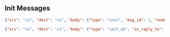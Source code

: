 
## Init Messages

```json
{"src": "c1", "dest": "n1", "body": {"type": "init", "msg_id": 1, "node_id": "n3", "node_ids": ["n1", "n2", "n3"]}}
```

```json
{"src": "n1", "dest": "c1", "body": {"type": "init_ok", "in_reply_to": 1}}
```
